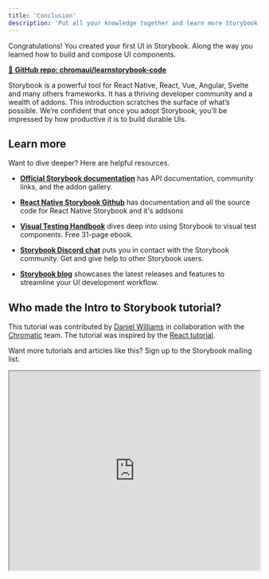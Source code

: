 ```yaml
---
title: 'Conclusion'
description: 'Put all your knowledge together and learn more Storybook techniques'
---
```


Congratulations! You created your first UI in Storybook. Along the way you learned how to build and compose UI components.

[📕 **GitHub repo: chromaui/learnstorybook-code**](https://github.com/chromaui/learnstorybook-code)
<br/>

Storybook is a powerful tool for React Native, React, Vue, Angular, Svelte and many others frameworks. It has a thriving developer community and a wealth of addons. This introduction scratches the surface of what’s possible. We’re confident that once you adopt Storybook, you’ll be impressed by how productive it is to build durable UIs.

## Learn more

Want to dive deeper? Here are helpful resources.

- [**Official Storybook documentation**](https://storybook.js.org/docs/react/get-started/introduction) has API documentation, community links, and the addon gallery.

- [**React Native Storybook Github**](https://github.com/storybookjs/react-native) has documentation and all the source code for React Native Storybook and it's addsons

- [**Visual Testing Handbook**](https://storybook.js.org/tutorials/visual-testing-handbook/) dives deep into using Storybook to visual test components. Free 31-page ebook.

- [**Storybook Discord chat**](https://discord.gg/UUt2PJb) puts you in contact with the Storybook community. Get and give help to other Storybook users.

- [**Storybook blog**](https://storybook.js.org/blog/) showcases the latest releases and features to streamline your UI development workflow.

## Who made the Intro to Storybook tutorial?

This tutorial was contributed by [Daniel Williams](https://github.com/dannyhw) in collaboration with the [Chromatic](https://www.chromatic.com/?utm_source=storybook_website&utm_medium=link&utm_campaign=storybook) team. The tutorial was inspired by the [React tutorial](https://storybook.js.org/tutorials/intro-to-storybook/react/en/get-started/).

Want more tutorials and articles like this? Sign up to the Storybook mailing list.

<iframe style="height:400px;width:100%;max-width:800px;margin:0px auto;" src="https://upscri.be/d42fc0?as_embed"></iframe>
